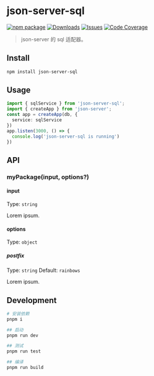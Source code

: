 # json-server-sql

[![npm package][npm-img]][npm-url]
[![Downloads][downloads-img]][downloads-url]
[![Issues][issues-img]][issues-url]
[![Code Coverage][codecov-img]][codecov-url]

> json-server 的 sql 适配器。

## Install

```bash
npm install json-server-sql
```

## Usage

```ts
import { sqlService } from 'json-server-sql';
import { createApp } from 'json-server';
const app = createApp(db, {
  service: sqlService
})
app.listen(3000, () => {
  console.log('json-server-sql is running')
})
```

## API

### myPackage(input, options?)

#### input

Type: `string`

Lorem ipsum.

#### options

Type: `object`

##### postfix

Type: `string`
Default: `rainbows`

Lorem ipsum.


## Development

``` sh
# 安装依赖
pnpm i

## 启动
pnpm run dev

## 测试
pnpm run test

## 编译
pnpm run build
```

[build-img]:https://github.com/wll8/json-server-sql/actions/workflows/release.yml/badge.svg
[build-url]:https://github.com/wll8/json-server-sql/actions/workflows/release.yml
[downloads-img]:https://img.shields.io/npm/dt/json-server-sql
[downloads-url]:https://www.npmtrends.com/json-server-sql
[npm-img]:https://img.shields.io/npm/v/json-server-sql
[npm-url]:https://www.npmjs.com/package/json-server-sql
[issues-img]:https://img.shields.io/github/issues/ryansonshine/json-server-sql
[issues-url]:https://github.com/wll8/json-server-sql/issues
[codecov-img]:https://codecov.io/gh/ryansonshine/json-server-sql/branch/main/graph/badge.svg
[codecov-url]:https://codecov.io/gh/ryansonshine/json-server-sql